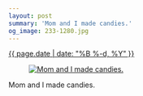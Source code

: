 ```yaml
---
layout: post
summary: 'Mom and I made candies.'
og_image: 233-1280.jpg
---
```


<p>
 <time>
  <a href="/233">
   {{ page.date | date: "%B %-d, %Y" }}
  </a>
 </time>
 <a href="/233">
  <figure data-taken="11/29/2013">
   <img alt="Mom and I made candies." sizes="(min-width: 700px) 50vw, calc(100vw - 2rem)" src="{{ site.assets_url }}/233-640.jpg" srcset="{{ site.assets_url }}/233-1280.jpg 1280w, {{ site.assets_url }}/233-960.jpg 960w, {{ site.assets_url }}/233-640.jpg 640w, {{ site.assets_url }}/233-320.jpg 320w"/>
  </figure>
 </a>
 <span>
  Mom and I made candies.
 </span>
</p>
